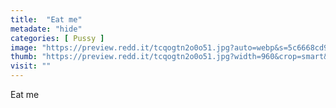 ```yaml
---
title:  "Eat me"
metadate: "hide"
categories: [ Pussy ]
image: "https://preview.redd.it/tcqogtn2o0o51.jpg?auto=webp&s=5c6668cd971a7167ad6d27c63c154dc265a92f2b"
thumb: "https://preview.redd.it/tcqogtn2o0o51.jpg?width=960&crop=smart&auto=webp&s=b738b7372753f4435ff7f1a888efe4f70439f74b"
visit: ""
---
```

Eat me
